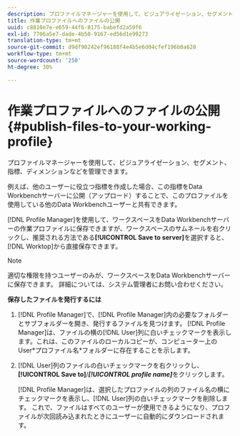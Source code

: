 ```yaml
---
description: プロファイルマネージャーを使用して、ビジュアライゼーション、セグメント、指標、ディメンションなどを管理できます。
title: 作業プロファイルへのファイルの公開
uuid: c8810e7e-e659-44f6-8175-babefd2a59f6
exl-id: 7706a5e7-dade-4b50-9167-ed56d1e99273
translation-type: tm+mt
source-git-commit: d9df90242ef96188f4e4b5e6d04cfef196b0a628
workflow-type: tm+mt
source-wordcount: '250'
ht-degree: 30%

---
```


# 作業プロファイルへのファイルの公開{#publish-files-to-your-working-profile}

プロファイルマネージャーを使用して、ビジュアライゼーション、セグメント、指標、ディメンションなどを管理できます。

例えば、他のユーザーに役立つ指標を作成した場合、この指標をData Workbenchサーバーに公開（アップロード）することで、このプロファイルを使用している他のData Workbenchユーザーと共有できます。

[!DNL Profile Manager]を使用して、ワークスペースをData Workbenchサーバーの作業プロファイルに保存できますが、ワークスペースのサムネールを右クリックし、推奨される方法である&#x200B;**[!UICONTROL Save to server]**&#x200B;を選択すると、[!DNL Worktop]から直接保存できます。

>[!NOTE]
>
>適切な権限を持つユーザーのみが、ワークスペースをData Workbenchサーバーに保存できます。 詳細については、システム管理者にお問い合わせください。

**保存したファイルを発行するには**

1. [!DNL Profile Manager]で、[!DNL Profile Manager]内の必要なフォルダーとサブフォルダーを開き、発行するファイルを見つけます。 [!DNL Profile Manager]は、ファイルの横の[!DNL User]列に白いチェックマークを表示します。これは、このファイルのローカルコピーが、コンピューター上のUser\*プロファイル名*フォルダーに存在することを示します。
1. [!DNL User]列のファイルの白いチェックマークを右クリックし、**[!UICONTROL Save to]**/***[!UICONTROL profile name]***&#x200B;をクリックします。

   [!DNL Profile Manager]は、選択したプロファイルの列のファイル名の横にチェックマークを表示し、[!DNL User]列の白いチェックマークを削除します。 これで、ファイルはすべてのユーザーが使用できるようになり、プロファイルが次回読み込まれたときにユーザーに自動的にダウンロードされます。
